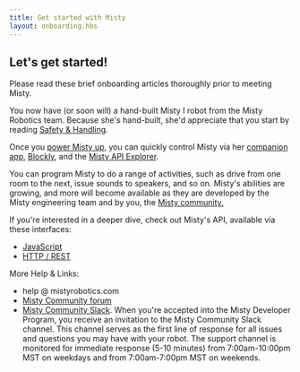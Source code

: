 ```yaml
---
title: Get started with Misty
layout: onboarding.hbs
---
```

## Let's get started!

Please read these brief onboarding articles thoroughly prior to meeting Misty.

You now have (or soon will) a hand-built Misty I robot from the Misty Robotics team. Because she's hand-built, she'd appreciate that you start by reading [Safety & Handling](../../../../../onboarding/get-started).

Once you [power Misty up](../../../../../onboarding/get-started/powering-up-down), you can quickly control Misty via her [companion app](../../../../../onboarding/3-ways-to-interact-with-misty/companion-app), [Blockly](../../../../../onboarding/3-ways-to-interact-with-misty/blockly), and the [Misty API Explorer](../../../../../onboarding/3-ways-to-interact-with-misty/api-explorer).

You can program Misty to do a range of activities, such as drive from one room to the next, issue sounds to speakers, and so on. Misty's abilities are growing, and more will become available as they are developed by the Misty engineering team and by you, the [Misty community.](http://forums.mistyrobotics.com/)

If you're interested in a deeper dive, check out Misty's API, available via these interfaces:
- [JavaScript](../../../../../apis/api-reference/all-functions)
- [HTTP / REST](../../../../../apis/api-reference/rest)

More Help & Links:
* help @ mistyrobotics.com
* [Misty Community forum](http://community.mistyrobotics.com/)
* [Misty Community Slack](http://misty-community.slack.com). When you're accepted into the Misty Developer Program, you receive an invitation to the Misty Community Slack channel. This channel serves as the first line of response for all issues and questions you may have with your robot. The support channel is monitored for immediate response (5-10 minutes) from 7:00am-10:00pm MST on weekdays and from 7:00am-7:00pm MST on weekends.
